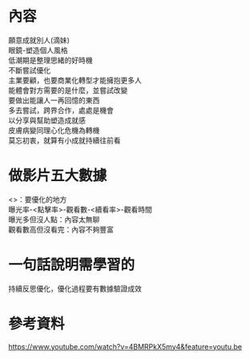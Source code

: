 # 內容
願意成就別人(滴妹)  
眼鏡-塑造個人風格   
低潮期是整理思緒的好時機  
不斷嘗試優化  
主業要顧，也要商業化轉型才能擁抱更多人  
能體會對方需要的是什麼，並嘗試改變  
要做出能讓人一再回憶的東西  
多去嘗試，跨界合作，處處是機會  
以分享與幫助塑造成就感  
皮膚病變同理心化危機為轉機  
莫忘初衷，就算有小成就持續往前看  

# 做影片五大數據  
<>：要優化的地方  
曝光率-<點擊率>-觀看數-<續看率>-觀看時間  
曝光多但沒人點：內容太無聊  
觀看數高但沒看完：內容不夠豐富  

# 一句話說明需學習的  
持續反思優化，優化過程要有數據驗證成效    

# 參考資料
https://www.youtube.com/watch?v=4BMRPkX5my4&feature=youtu.be  
